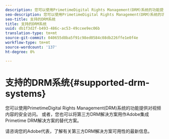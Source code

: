 ```yaml
---
description: 您可以使用PrimetimeDigital Rights Management(DRM)系统的功能提供对视频内容的安全访问。 或者，您也可以将第三方DRM解决方案用作Adobe集成Primetime DRM解决方案的替代方案。
seo-description: 您可以使用PrimetimeDigital Rights Management(DRM)系统的功能提供对视频内容的安全访问。 或者，您也可以将第三方DRM解决方案用作Adobe集成Primetime DRM解决方案的替代方案。
seo-title: 支持的DRM系统
title: 支持的DRM系统
uuid: db1f3d2f-b493-486c-ac53-49ccee9ec06b
translation-type: tm+mt
source-git-commit: 040655d8ba5f91c98ed0584c08db226ffe1e0f4e
workflow-type: tm+mt
source-wordcount: '137'
ht-degree: 0%

---
```



# 支持的DRM系统{#supported-drm-systems}

您可以使用PrimetimeDigital Rights Management(DRM)系统的功能提供对视频内容的安全访问。 或者，您也可以将第三方DRM解决方案用作Adobe集成Primetime DRM解决方案的替代方案。

请咨询您的Adobe代表，了解有关第三方DRM解决方案可用性的最新信息。
